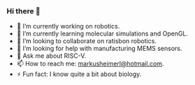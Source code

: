 ### Hi there 👋

<!--
**markusheimerl/markusheimerl** is a ✨ _special_ ✨ repository because its `README.md` (this file) appears on your GitHub profile.

Here are some ideas to get you started:
-->
- 🔭 I’m currently working on robotics.
- 🌱 I’m currently learning molecular simulations and OpenGL.
- 👯 I’m looking to collaborate on ratisbon robotics.
- 🤔 I’m looking for help with manufacturing MEMS sensors.
- 💬 Ask me about RISC-V.
- 📫 How to reach me: markusheimerl@hotmail.com.
- ⚡ Fun fact: I know quite a bit about biology.

